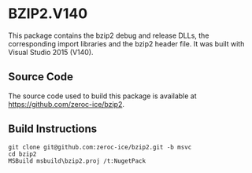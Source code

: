 # BZIP2.V140

This package contains the bzip2 debug and release DLLs, the corresponding import libraries and the bzip2 header file. It was built with Visual Studio 2015 (V140).

## Source Code

The source code used to build this package is available at https://github.com/zeroc-ice/bzip2.

## Build Instructions
```
git clone git@github.com:zeroc-ice/bzip2.git -b msvc
cd bzip2
MSBuild msbuild\bzip2.proj /t:NugetPack
```
